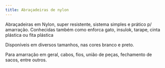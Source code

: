 ```yaml
---
title: Abraçadeiras de nylon
---
```


Abraçadeiras em Nylon, super resistente, sistema simples e prático p/ amarração. Conhecidas também como enforca gato, insulok, tarape, cinta plástica ou fita plástica

Disponíveis em diversos tamanhos, nas cores branco e preto.

Para amarração em geral, cabos, fios, união de peças, fechamento de sacos, entre outros.

